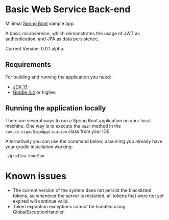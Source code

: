 # Basic Web Service Back-end

Minimal [Spring Boot](http://projects.spring.io/spring-boot/) sample app.

A basic microservice, which demonstrates the usage of JWT as authentication, and JPA as data persistence.

Current Version: 0.0.1 alpha.

## Requirements

For building and running the application you need:

- [JDK 17](https://openjdk.org/projects/jdk/17/);
- [Gradle 4.4](https://docs.gradle.org/4.4.1/release-notes.html) or higher.

## Running the application locally

There are several ways to run a Spring Boot application on your local machine. 
One way is to execute the `main` method in the `com.cs.sigm.SigmApplication` class from your IDE.

Alternatively you can use the command below, assuming you already have your gradle installation working:

```shell
./gradlew bootRun
```

# Known issues
* The current version of the system does not persist the blacklisted tokens, 
so whenever the server is restarted, all tokens that were not yet expired
will continue valid.
* Token expiration exceptions cannot be handled using GlobalExceptionHandler.